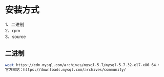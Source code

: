 # 安装方式
1、二进制  
2、rpm  
3、source  
## 二进制
```bash
wget https://cdn.mysql.com/archives/mysql-5.7/mysql-5.7.32-el7-x86_64.tar.gz
官方网站：https://downloads.mysql.com/archives/community/
```
